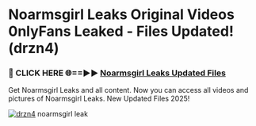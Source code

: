 # Noarmsgirl Leaks Original Videos 0nlyFans Leaked - Files Updated! (drzn4)

<h3>🔴 CLICK HERE 🌐==►► <a href="https://tinyurl.com/2wckxsce" rel="nofollow">Noarmsgirl Leaks Updated Files</a></h3>

Get Noarmsgirl Leaks and all content. Now you can access all videos and pictures of Noarmsgirl Leaks. New Updated Files 2025!

[![drzn4](https://i.imgur.com/AFduVYN.gif)](https://tinyurl.com/2wckxsce)
noarmsgirl leak